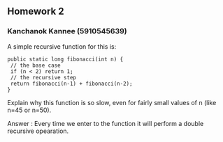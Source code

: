## Homework 2
### Kanchanok Kannee (5910545639)

A simple recursive function for this is:
```
public static long fibonacci(int n) {
 // the base case
 if (n < 2) return 1;
 // the recursive step
 return fibonacci(n-1) + fibonacci(n-2);
}
```
Explain why this function is so slow, even for fairly small values of n (like n=45 or n=50). 

Answer : Every time we enter to the function it will perform a double recursive opearation.
